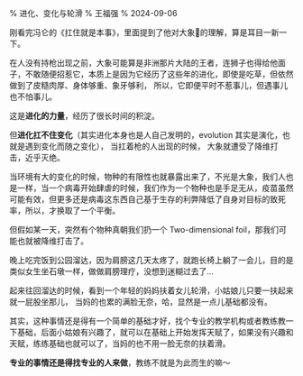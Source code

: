 % 进化、变化与轮滑
% 王福强
% 2024-09-06

刚看完冯仑的《扛住就是本事》，里面提到了他对大象🐘的理解，算是耳目一新一下。

在人没有持枪出现之前，大象可能算是非洲那片大陆的王者，连狮子也得给他面子，不敢随便招惹它，本质上是因为它经历了这些年的进化，即使是吃草，但依然做到了皮糙肉厚、身体够重、象牙够利， 所以，它即便平时不惹事儿，但遇事儿也不怕事儿。 

这是**进化的力量**，经历了很长时间的积淀。

但**进化扛不住变化**（其实进化本身也是人自己发明的，evolution 其实是演化，也就是遇到变化而随之变化）， 当扛着枪的人出现的时候， 大象就遭受了降维打击，近乎灭绝。

当环境有大的变化的时候，物种的有限性也就暴露出来了，不光是大象，我们人也是一样，当一个病毒开始肆虐的时候，我们作为一个物种也是手足无从，疫苗虽然可能有效，但更多还是病毒这东西自己基于生存的利弊降低了自身对目标的致死率，所以，才换取了一个平衡。

但假如某一天，突然有个物种真朝我们扔一个 Two-dimensional foil，那我们可能也就被降维打击了。

晚上吃完饭到公园溜达，因为肩膀这几天太疼了，就跑长椅上躺了一会儿，目的是类似女生坐石墩一样，做做肩膀理疗，没想到迷糊过去了...

起来往回溜达的时候，看到一个年轻的妈妈扶着女儿轮滑，小姑娘儿只要一扶起来就一屁股坐那儿， 当妈的也累的满脸无奈，哈，显然是一点儿基础都没有。

其实，这种事情还是得有一个简单的基础才好，找个专业的教学机构或者教练教一下基础，后面小姑娘有兴趣了，就可以在基础上开始发挥天赋了，如果没有兴趣和天赋，练练基础也就可以了，当妈的也不用一脸无奈的扶着滑。

**专业的事情还是得找专业的人来做**，教练不就是为此而生的嘛～


